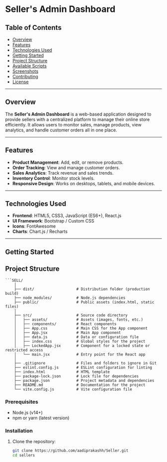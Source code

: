 # Seller's Admin Dashboard

## Table of Contents
- [Overview](#overview)
- [Features](#features)
- [Technologies Used](#technologies-used)
- [Getting Started](#getting-started)
- [Project Structure](#project-structure)
- [Available Scripts](#available-scripts)
- [Screenshots](#screenshots)
- [Contributing](#contributing)
- [License](#license)       

---

## Overview
The **Seller's Admin Dashboard** is a web-based application designed to provide sellers with a centralized platform to manage their online store efficiently. It allows users to monitor sales, manage products, view analytics, and handle customer orders all in one place.

---

## Features
- **Product Management**: Add, edit, or remove products.
- **Order Tracking**: View and manage customer orders.
- **Sales Analytics**: Track revenue and sales trends.
- **Inventory Control**: Monitor stock levels.
- **Responsive Design**: Works on desktops, tablets, and mobile devices.

---

## Technologies Used
- **Frontend**: HTML5, CSS3, JavaScript (ES6+), React.js
- **UI Framework**:  Bootstrap / Custom CSS 
- **Icons**: FontAwesome 
- **Charts**: Chart.js / Recharts 

---

## Getting Started

## Project Structure
    ```SELL/
        │
        ├── dist/                   # Distribution folder (production build)
        ├── node_modules/           # Node.js dependencies
        ├── public/                 # Public assets (index.html, static files)
        │
        ├── src/                    # Source code directory
        │   ├── assets/             # Assets (images, fonts, etc.)
        │   ├── components/         # React components
        │   ├── App.css             # Main CSS for the App component
        │   ├── App.jsx             # Main App component
        │   ├── data.js             # Data or configuration file
        │   ├── index.css           # Global styles for the project
        │   ├── LockedApp.jsx       # Component for a locked state or restricted access
        │   └── main.jsx            # Entry point for the React app
        │
        ├── .gitignore              # Files and folders to ignore in Git
        ├── eslint.config.js        # ESLint configuration for linting
        ├── index.html              # HTML template
        ├── package-lock.json       # Lock file for dependencies
        ├── package.json            # Project metadata and dependencies
        ├── README.md               # Documentation for the project
        └── vite.config.js          # Vite configuration file



### Prerequisites
- Node.js (v14+)
- npm or yarn (latest version)

### Installation

1. Clone the repository:
   ```bash
   git clone https://github.com/aadiprakashh/Seller.git
   cd sellers

